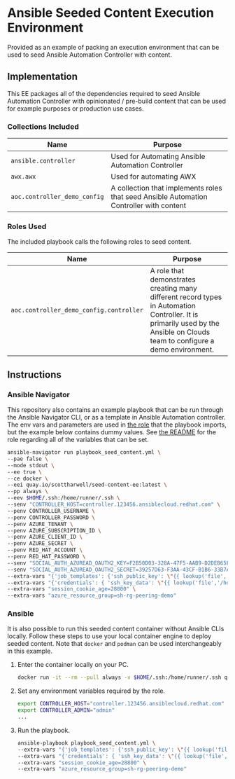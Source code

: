 # Ansible Seeded Content Execution Environment

Provided as an example of packing an execution environment that can be used to seed Ansible Automation Controller with content.

## Implementation

This EE packages all of the dependencies required to seed Ansible Automation Controller with opinionated / pre-build content that can be used for example purposes or production use cases.

### Collections Included

| Name                         | Purpose                                                                                 |
| ---------------------------- | --------------------------------------------------------------------------------------- |
| `ansible.controller`         | Used for Automating Ansible Automation Controller                                       |
| `awx.awx`                    | Used for automating AWX                                                                 |
| `aoc.controller_demo_config` | A collection that implements roles that seed Ansible Automation Controller with content |

### Roles Used

The included playbook calls the following roles to seed content.

| Name                                    | Purpose                                                                                                                                                                      |
| --------------------------------------- | ---------------------------------------------------------------------------------------------------------------------------------------------------------------------------- |
| `aoc.controller_demo_config.controller` | A role that demonstrates creating many different record types in Automation Controller.  It is primarily used by the Ansible on Clouds team to configure a demo environment. |

## Instructions

### Ansible Navigator

This repository also contains an example playbook that can be run through the Ansible Navigator CLI, or as a template in Ansible Automation controller.  The env vars and parameters are used in [the role](https://github.com/ansible-content-lab/aoc.controller_demo_config) that the playbook imports, but the example below contains dummy values.  See [the README](https://github.com/ansible-content-lab/aoc.controller_demo_config) for the role regarding all of the variables that can be set.

```bash
ansible-navigator run playbook_seed_content.yml \
--pae false \
--mode stdout \
--ee true \
--ce docker \
--eei quay.io/scottharwell/seed-content-ee:latest \
--pp always \
--eev $HOME/.ssh:/home/runner/.ssh \
--senv "CONTROLLER_HOST=controller.123456.ansiblecloud.redhat.com" \
--penv CONTROLLER_USERNAME \
--penv CONTROLLER_PASSWORD \
--penv AZURE_TENANT \
--penv AZURE_SUBSCRIPTION_ID \
--penv AZURE_CLIENT_ID \
--penv AZURE_SECRET \
--penv RED_HAT_ACCOUNT \
--penv RED_HAT_PASSWORD \
--senv "SOCIAL_AUTH_AZUREAD_OAUTH2_KEY=F2B50D03-328A-47F5-AAB9-D2DEB65F570D" \
--senv "SOCIAL_AUTH_AZUREAD_OAUTH2_SECRET=39257D63-F3AA-43CF-B1B6-33B7A30C7FAD" \
--extra-vars "{'job_templates': {'ssh_public_key': \"{{ lookup('file','/home/runner/.ssh/id_rsa_azure_demo.pub') }}\", 'admin_password': 'ansible123456' }}" \
--extra-vars "{'credentials': { 'ssh_key_data': \"{{ lookup('file','/home/runner/.ssh/id_rsa_azure_demo') }}\" }}" \
--extra-vars "session_cookie_age=28800" \
--extra-vars "azure_resource_group=sh-rg-peering-demo"
```

### Ansible

It is also possible to run this seeded content container without Ansible CLIs locally.  Follow these steps to use your local container engine to deploy seeded content.  Note that `docker` and `podman` can be used interchangeably in this example.

1. Enter the container locally on your PC.

    ```bash
    docker run -it --rm --pull always -v $HOME/.ssh:/home/runner/.ssh quay.io/scottharwell/seed-content-ee:latest /bin/bash
    ```

2. Set any environment variables required by the role.

    ```bash
    export CONTROLLER_HOST="controller.123456.ansiblecloud.redhat.com"
    export CONTROLLER_ADMIN="admin"
    ...
    ```

3. Run the playbook.

    ```bash
    ansible-playbook playbook_seed_content.yml \
    --extra-vars "{'job_templates': {'ssh_public_key': \"{{ lookup('file','/home/runner/.ssh/id_rsa_azure_demo.pub') }}\", 'admin_password': 'ansible123456' }}" \
    --extra-vars "{'credentials': { 'ssh_key_data': \"{{ lookup('file','/home/runner/.ssh/id_rsa_azure_demo') }}\" }}" \
    --extra-vars "session_cookie_age=28800" \
    --extra-vars "azure_resource_group=sh-rg-peering-demo"
    ```
